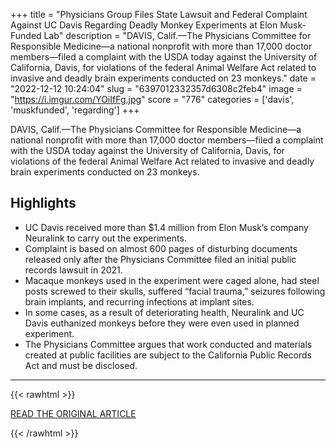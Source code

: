 +++
title = "Physicians Group Files State Lawsuit and Federal Complaint Against UC Davis Regarding Deadly Monkey Experiments at Elon Musk-Funded Lab"
description = "DAVIS, Calif.—The Physicians Committee for Responsible Medicine—a national nonprofit with more than 17,000 doctor members—filed a complaint with the USDA today against the University of California, Davis, for violations of the federal Animal Welfare Act related to invasive and deadly brain experiments conducted on 23 monkeys."
date = "2022-12-12 10:24:04"
slug = "6397012332357d6308c2feb4"
image = "https://i.imgur.com/YOiIfFg.jpg"
score = "776"
categories = ['davis', 'muskfunded', 'regarding']
+++

DAVIS, Calif.—The Physicians Committee for Responsible Medicine—a national nonprofit with more than 17,000 doctor members—filed a complaint with the USDA today against the University of California, Davis, for violations of the federal Animal Welfare Act related to invasive and deadly brain experiments conducted on 23 monkeys.

## Highlights

- UC Davis received more than $1.4 million from Elon Musk’s company Neuralink to carry out the experiments.
- Complaint is based on almost 600 pages of disturbing documents released only after the Physicians Committee filed an initial public records lawsuit in 2021.
- Macaque monkeys used in the experiment were caged alone, had steel posts screwed to their skulls, suffered “facial trauma,” seizures following brain implants, and recurring infections at implant sites.
- In some cases, as a result of deteriorating health, Neuralink and UC Davis euthanized monkeys before they were even used in planned experiment.
- The Physicians Committee argues that work conducted and materials created at public facilities are subject to the California Public Records Act and must be disclosed.

---

{{< rawhtml >}}
  <p class="article-category">
    <a target="_blank" href="https://www.pcrm.org/news/news-releases/physicians-group-files-state-lawsuit-and-federal-complaint-against-uc-davis">READ THE ORIGINAL ARTICLE</a>
  </p>
{{< /rawhtml >}}
